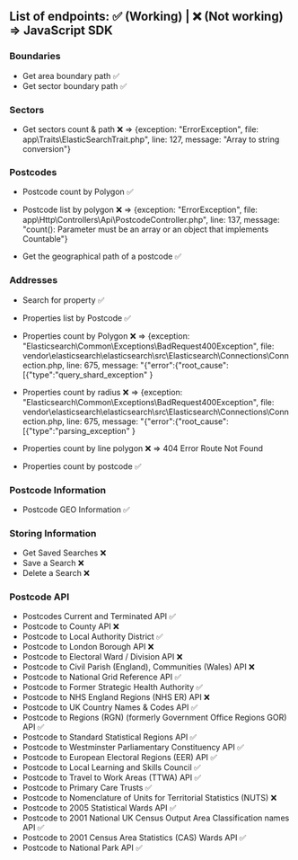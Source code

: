 ## List of endpoints: ✅ (Working) | ❌ (Not working) => JavaScript SDK

### Boundaries
- Get area boundary path ✅
- Get sector boundary path ✅

### Sectors
- Get sectors count & path ❌ => {exception: "ErrorException", file: app\Traits\ElasticSearchTrait.php", line: 127, message: "Array to string conversion"}

### Postcodes
- Postcode count by Polygon ✅

- Postcode list by polygon ❌ => {exception: "ErrorException", file: app\Http\Controllers\Api\PostcodeController.php", line: 137, message: "count(): Parameter must be an array or an object that implements Countable"}

- Get the geographical path of a postcode ✅

### Addresses
- Search for property ✅
- Properties list by Postcode ✅

- Properties count by Polygon ❌ => {exception: "Elasticsearch\\Common\\Exceptions\\BadRequest400Exception", file: vendor\\elasticsearch\\elasticsearch\\src\\Elasticsearch\\Connections\\Connection.php, line: 675, message: "{\"error\":{\"root_cause\":[{\"type\":\"query_shard_exception\"
}

- Properties count by radius ❌ => {exception: "Elasticsearch\\Common\\Exceptions\\BadRequest400Exception", file: vendor\\elasticsearch\\elasticsearch\\src\\Elasticsearch\\Connections\\Connection.php, line: 675, message: "{\"error\":{\"root_cause\":[{\"type\":\"parsing_exception\"
}

- Properties count by line polygon ❌ => 404 Error Route Not Found

- Properties count by postcode ✅

### Postcode Information
- Postcode GEO Information ✅

### Storing Information
- Get Saved Searches ❌
- Save a Search ❌
- Delete a Search ❌

### Postcode API
- Postcodes Current and Terminated API ✅
- Postcode to County API ❌
- Postcode to Local Authority District ✅
- Postcode to London Borough API ❌
- Postcode to Electoral Ward / Division API ❌
- Postcode to Civil Parish (England), Communities (Wales) API ❌
- Postcode to National Grid Reference API ✅
- Postcode to Former Strategic Health Authority ✅
- Postcode to NHS England Regions (NHS ER) API ❌
- Postcode to UK Country Names & Codes API ✅
- Postcode to Regions (RGN) (formerly Government Office Regions GOR) API ✅
- Postcode to Standard Statistical Regions API ✅
- Postcode to Westminster Parliamentary Constituency API ✅
- Postcode to European Electoral Regions (EER) API ✅
- Postcode to Local Learning and Skills Council ✅
- Postcode to Travel to Work Areas (TTWA) API ✅
- Postcode to Primary Care Trusts ✅
- Postcode to Nomenclature of Units for Territorial Statistics (NUTS) ❌
- Postcode to 2005 Statistical Wards API ✅
- Postcode to 2001 National UK Census Output Area Classification names API ✅
- Postcode to 2001 Census Area Statistics (CAS) Wards API ✅
- Postcode to National Park API ✅